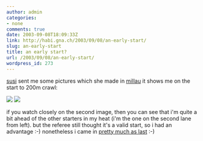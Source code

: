```yaml
---
author: admin
categories:
- none
comments: true
date: 2003-09-08T18:09:33Z
link: http://habi.gna.ch/2003/09/08/an-early-start/
slug: an-early-start
title: an early start?
url: /2003/09/08/an-early-start/
wordpress_id: 273
---
```


[susi](http://habi.gna.ch/pics/Millau/Pages/57.html) sent me some pictures which she made in [millau](http://habi.gna.ch/blog/archives/000046.html)
it shows me on the start to 200m crawl:

[![](http://habi.gna.ch/blog/images/millau-tm.jpg)](http://habi.gna.ch/blog/images/millau.jpg) [![](http://habi.gna.ch/blog/images/millau2-tm.jpg)](http://habi.gna.ch/blog/images/millau2.jpg)

if you watch closely on the second image, then you can see that i'm quite a bit ahead of the other starters in my heat (i'm the one on the second lane from left).
but the referee still thought it's a valid start, so i had an advantage :-) nonetheless i came in [pretty much as last](http://www.ffnatation.org/webffn/mtr/xx_live_nag.php?idcpt=567&idlng=gbr&idclb=SKBE%20BERN) :-)
